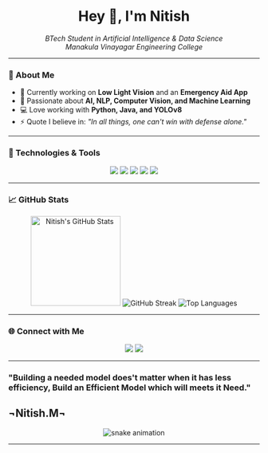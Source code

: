 <h1 align="center">Hey 👋, I'm Nitish</h1>

<p align="center">
  <em>BTech Student in Artificial Intelligence & Data Science</em><br>
  <em>Manakula Vinayagar Engineering College</em>
</p>

---

### 🧠 About Me

- 🔭 Currently working on **Low Light Vision** and an **Emergency Aid App**
- 🤖 Passionate about **AI, NLP, Computer Vision, and Machine Learning**
- 💻 Love working with **Python, Java, and YOLOv8**
- ⚡ Quote I believe in: *"In all things, one can't win with defense alone."*

---

### 🚀 Technologies & Tools

<p align="center">
  <img src="https://img.shields.io/badge/Python-3776AB?style=for-the-badge&logo=python&logoColor=white"/>
  <img src="https://img.shields.io/badge/Java-007396?style=for-the-badge&logo=java&logoColor=white"/>
  <img src="https://img.shields.io/badge/YOLOv8-00BFFF?style=for-the-badge"/>
  <img src="https://img.shields.io/badge/NLP-%23FF6F61?style=for-the-badge"/>
  <img src="https://img.shields.io/badge/Computer%20Vision-%239B59B6?style=for-the-badge"/>
</p>

---

### 📈 GitHub Stats

<p align="center">
  <img src="https://github-readme-stats.vercel.app/api?username=NitishM&show_icons=true&theme=tokyonight" alt="Nitish's GitHub Stats" height="180"/>
  <img src="https://github-readme-streak-stats.herokuapp.com/?user=NitishM&theme=tokyonight" alt="GitHub Streak"/>
  <img src="https://github-readme-stats.vercel.app/api/top-langs/?username=NitishM&layout=compact&theme=tokyonight" alt="Top Languages"/>
</p>

---

### 🌐 Connect with Me

<!-- Update these links when you're ready -->
<p align="center">
  <a href="#"><img src="https://img.shields.io/badge/LinkedIn-Connect-blue?style=for-the-badge&logo=linkedin" /></a>
  <a href="#"><img src="https://img.shields.io/badge/Portfolio-Visit-orange?style=for-the-badge&logo=github" /></a>
</p>

---

<p align="center">
  <div>
  <h3>"Building a needed model does't matter when it has less efficiency, Build an Efficient Model which will meets it Need."</h3>
  <h2>¬Nitish.M¬</h2>
  </div>
</p>

<p align="center">
  <img src="https://raw.githubusercontent.com/roynalnaruto/roynalnaruto/output/github-contribution-grid-snake.svg" alt="snake animation" />
</p>

---

